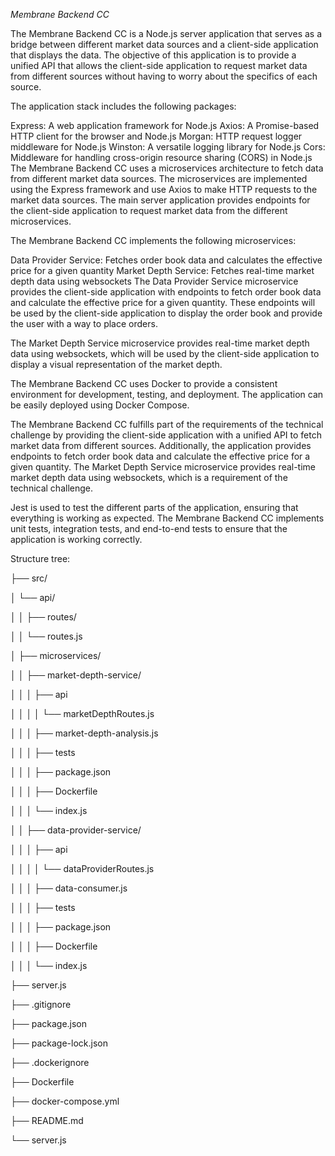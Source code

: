 *Membrane Backend CC*


The Membrane Backend CC is a Node.js server application that serves as a bridge between different market data sources and a client-side application that displays the data. The objective of this application is to provide a unified API that allows the client-side application to request market data from different sources without having to worry about the specifics of each source.

The application stack includes the following packages:

Express: A web application framework for Node.js
Axios: A Promise-based HTTP client for the browser and Node.js
Morgan: HTTP request logger middleware for Node.js
Winston: A versatile logging library for Node.js
Cors: Middleware for handling cross-origin resource sharing (CORS) in Node.js
The Membrane Backend CC uses a microservices architecture to fetch data from different market data sources. The microservices are implemented using the Express framework and use Axios to make HTTP requests to the market data sources. The main server application provides endpoints for the client-side application to request market data from the different microservices.

The Membrane Backend CC implements the following microservices:

Data Provider Service: Fetches order book data and calculates the effective price for a given quantity
Market Depth Service: Fetches real-time market depth data using websockets
The Data Provider Service microservice provides the client-side application with endpoints to fetch order book data and calculate the effective price for a given quantity. These endpoints will be used by the client-side application to display the order book and provide the user with a way to place orders.

The Market Depth Service microservice provides real-time market depth data using websockets, which will be used by the client-side application to display a visual representation of the market depth.

The Membrane Backend CC uses Docker to provide a consistent environment for development, testing, and deployment. The application can be easily deployed using Docker Compose.

The Membrane Backend CC fulfills part of the requirements of the technical challenge by providing the client-side application with a unified API to fetch market data from different sources. Additionally, the application provides endpoints to fetch order book data and calculate the effective price for a given quantity. The Market Depth Service microservice provides real-time market depth data using websockets, which is a requirement of the technical challenge.

Jest is used to test the different parts of the application, ensuring that everything is working as expected. The Membrane Backend CC implements unit tests, integration tests, and end-to-end tests to ensure that the application is working correctly.


Structure tree:

├── src/

│   └── api/

│   │    ├── routes/

│   │       └── routes.js

│   ├── microservices/

│   │   ├── market-depth-service/

│   │   │   ├── api

│   │   │   │    └── marketDepthRoutes.js

│   │   │   ├── market-depth-analysis.js

│   │   │   ├── tests

│   │   │   ├── package.json

│   │   │   ├── Dockerfile

│   │   │   └── index.js

│   │   ├── data-provider-service/

│   │   │    ├── api

│   │   │    │    └── dataProviderRoutes.js

│   │   │    ├── data-consumer.js

│   │   │    ├── tests

│   │   │    ├── package.json

│   │   │    ├── Dockerfile

│   │   │    └── index.js

├── server.js

├── .gitignore

├── package.json

├── package-lock.json

├── .dockerignore

├── Dockerfile

├── docker-compose.yml

├── README.md

└── server.js